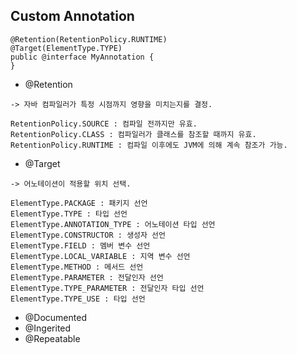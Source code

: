 ## Custom Annotation

~~~
@Retention(RetentionPolicy.RUNTIME)
@Target(ElementType.TYPE)
public @interface MyAnnotation {
}

~~~

* @Retention
~~~
-> 자바 컴파일러가 특정 시점까지 영향을 미치는지를 결정.

RetentionPolicy.SOURCE : 컴파일 전까지만 유효.
RetentionPolicy.CLASS : 컴파일러가 클래스를 참조할 때까지 유효.
RetentionPolicy.RUNTIME : 컴파일 이후에도 JVM에 의해 계속 참조가 가능.
~~~

* @Target
~~~
-> 어노테이션이 적용할 위치 선택.

ElementType.PACKAGE : 패키지 선언
ElementType.TYPE : 타입 선언
ElementType.ANNOTATION_TYPE : 어노테이션 타입 선언
ElementType.CONSTRUCTOR : 생성자 선언
ElementType.FIELD : 멤버 변수 선언
ElementType.LOCAL_VARIABLE : 지역 변수 선언
ElementType.METHOD : 메서드 선언
ElementType.PARAMETER : 전달인자 선언
ElementType.TYPE_PARAMETER : 전달인자 타입 선언
ElementType.TYPE_USE : 타입 선언
~~~

* @Documented
* @Ingerited
* @Repeatable
